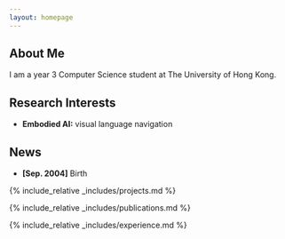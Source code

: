 ```yaml
---
layout: homepage
---
```


## About Me

I am a year 3 Computer Science student at The University of Hong Kong.

## Research Interests

- **Embodied AI:** visual language navigation

## News

- **[Sep. 2004]** Birth

{% include_relative _includes/projects.md %}

{% include_relative _includes/publications.md %}

{% include_relative _includes/experience.md %}
